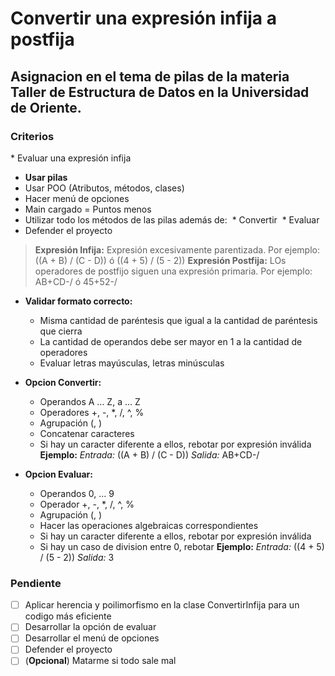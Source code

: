 # Convertir una expresión infija a postfija

## Asignacion en el tema de pilas de la materia Taller de Estructura de Datos en la Universidad de Oriente.

### Criterios

‌* Evaluar una expresión infija
* **Usar pilas**
* Usar POO (Atributos, métodos, clases)
* Hacer menú de opciones
* Main cargado = Puntos menos
* Utilizar todo los métodos de las pilas además de:
‌  * Convertir
‌  * Evaluar
* Defender el proyecto

> **Expresión Infija:** Expresión excesivamente parentizada. Por ejemplo: ((A + B) / (C - D)) ó ((4 + 5) / (5 - 2))
> **Expresión Postfija:** LOs operadores de postfijo siguen una expresión primaria. Por ejemplo: AB+CD-/ ó 45+52-/

* **Validar formato correcto:** 
  * Misma cantidad de paréntesis que igual a la cantidad de paréntesis que cierra
  * La cantidad de operandos debe ser mayor en 1 a la cantidad de operadores
  * Evaluar letras mayúsculas, letras minúsculas

* **Opcion Convertir:**
  * Operandos A ... Z, a ... Z
  * Operadores +, -, *, /, ^, %
  * Agrupación (, )
  * Concatenar caracteres
  * Si hay un caracter diferente a ellos, rebotar por expresión inválida
    **Ejemplo:**
    *Entrada:*  ((A + B) / (C - D))
    *Salida:* AB+CD-/
  
* **Opcion Evaluar:**
  * Operandos 0, ... 9
  * Operador +, -, *, /, ^, %
  * Agrupación (, )
  * Hacer las operaciones algebraicas correspondientes
  * Si hay un caracter diferente a ellos, rebotar por expresión inválida
  * Si hay un caso de division entre 0, rebotar
    **Ejemplo:**
    *Entrada:*  ((4 + 5) / (5 - 2))
    *Salida:* 3

### Pendiente

- [ ] Aplicar herencia y poilimorfismo en la clase ConvertirInfija para un codigo más eficiente
- [ ] Desarrollar la opción de evaluar
- [ ] Desarrollar el menú de opciones
- [ ] Defender el proyecto
- [ ] \(**Opcional**) Matarme si todo sale mal
